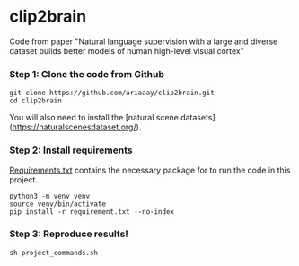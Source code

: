 # clip2brain
Code from paper "Natural language supervision with a large and diverse dataset builds better models of human high-level visual cortex"

### Step 1: Clone the code from Github
```
git clone https://github.com/ariaaay/clip2brain.git
cd clip2brain
```
You will also need to install the [natural scene datasets] (https://naturalscenesdataset.org/).

### Step 2: Install requirements
[Requirements.txt](https://github.com/ariaaay/clip2brain/blob/main/requirements.txt) contains the necessary package for to run the code in this project.
```
python3 -m venv venv
source venv/bin/activate
pip install -r requirement.txt --no-index
```

### Step 3: Reproduce results!
```
sh project_commands.sh
```
